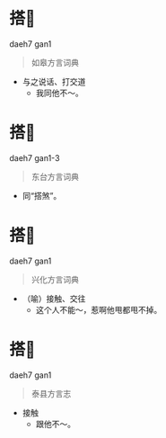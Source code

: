 # 搭𠵹
daeh7 gan1
> 如皋方言词典
- 与之说话、打交道
  - 我同他不～。

# 搭𠵹
daeh7 gan1-3
> 东台方言词典
- 同“搭煞”。

# 搭𠵹
daeh7 gan1
> 兴化方言词典
- （喻）接触、交往
  - 这个人不能～，惹啊他甩都甩不掉。

# 搭𠵹
daeh7 gan1
> 泰县方言志
- 接触
  - 跟他不～。
